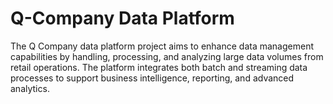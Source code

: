 # Q-Company Data Platform 

The Q Company data platform project aims to enhance data management capabilities by handling, processing, and analyzing large data volumes from retail operations. The platform integrates both batch and streaming data processes to support business intelligence, reporting, and advanced analytics.
